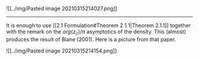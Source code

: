 ![[../img/Pasted image 20210315214027.png]]

---

It is enough to use [[2.1 Formulation#Theorem 2 1 1|Theorem 2.1.1]] together with the remark on the $arg(z_c)/\pi$ asymptotics of the density. This (almost) produces the result of Biane (2001). Here is a picture from that paper.

![[../img/Pasted image 20210315214154.png]]